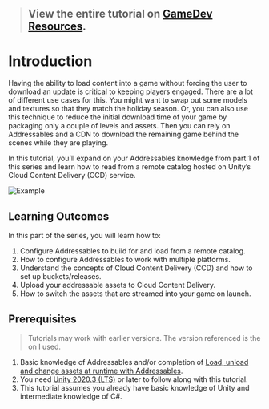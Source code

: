 > ## View the entire tutorial on [GameDev Resources](https://gamedev-resources.com/).
> 
# Introduction

Having the ability to load content into a game without forcing the user to download an update is critical to keeping players engaged. There are a lot of different use cases for this. You might want to swap out some models and textures so that they match the holiday season. Or, you can also use this technique to reduce the initial download time of your game by packaging only a couple of levels and assets. Then you can rely on Addressables and a CDN to download the remaining game behind the scenes while they are playing.

In this tutorial, you’ll expand on your Addressables knowledge from part 1 of this series and learn how to read from a remote catalog hosted on Unity’s Cloud Content Delivery (CCD) service.

![Example](https://gamedev-resources.com/wp-content/uploads/2021/07/Test-Final_1024x576.gif)

## Learning Outcomes
In this part of the series, you will learn how to:

1. Configure Addressables to build for and load from a remote catalog.
2. How to configure Addressables to work with multiple platforms.
3. Understand the concepts of Cloud Content Delivery (CCD) and how to set up buckets/releases.
4. Upload your addressable assets to Cloud Content Delivery.
5. How to switch the assets that are streamed into your game on launch.

## Prerequisites

> Tutorials may work with earlier versions. The version referenced is the on I used.

1. Basic knowledge of Addressables and/or completion of [Load, unload and change assets at runtime with Addressables](https://gamedev-resources.com/load-unload-and-change-assets-at-runtime-with-addressables/).
2.	You need [Unity 2020.3 (LTS)](https://unity3d.com/get-unity/download) or later to follow along with this tutorial.
3.	This tutorial assumes you already have basic knowledge of Unity and intermediate knowledge of C#.

